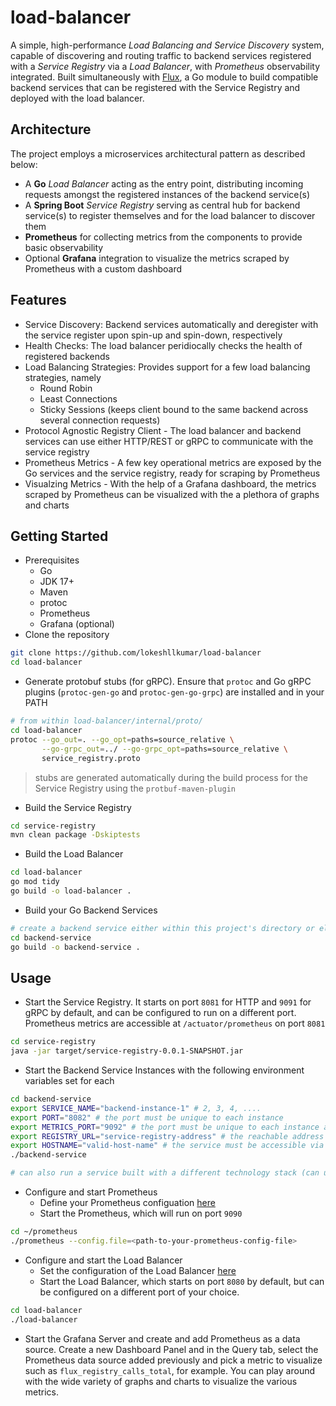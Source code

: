 # load-balancer

A simple, high-performance *Load Balancing and Service Discovery* system, capable of discovering and routing traffic to backend services registered with a *Service Registry* via a *Load Balancer*, with *Prometheus* observability integrated. Built simultaneously with [Flux](https://www.github.com/lokeshllkumar/flux), a Go module to build compatible backend services that can be registered with the Service Registry and deployed with the load balancer.

## Architecture

The project employs a microservices architectural pattern as described below:
- A <strong>Go</strong> *Load Balancer* acting as the entry point, distributing incoming requests amongst the registered instances of the backend service(s)
- A <strong>Spring Boot</strong> *Service Registry* serving as central hub for backend service(s) to register themselves and for the load balancer to discover them
- <strong>Prometheus</strong> for collecting metrics from the components to provide basic observability 
- Optional <strong>Grafana</strong> integration to visualize the metrics scraped by Prometheus with a custom dashboard

## Features

- Service Discovery: Backend services automatically and deregister with the service register upon spin-up and spin-down, respectively
- Health Checks: The load balancer peridiocally checks the health of registered backends
- Load Balancing Strategies: Provides support for a few load balancing strategies, namely
    - Round Robin
    - Least Connections
    - Sticky Sessions (keeps client bound to the same backend across several connection requests)
- Protocol Agnostic Registry Client - The load balancer and backend services can use either HTTP/REST or gRPC to communicate with the service registry
- Prometheus Metrics - A few key operational metrics are exposed by the Go services and the service registry, ready for scraping by Prometheus
- Visualzing Metrics - With the help of a Grafana dashboard, the metrics scraped by Prometheus can be visualized with the a plethora of graphs and charts

## Getting Started

- Prerequisites
    - Go
    - JDK 17+
    - Maven
    - protoc
    - Prometheus
    - Grafana (optional)
- Clone the repository
```bash
git clone https://github.com/lokeshllkumar/load-balancer
cd load-balancer
```
- Generate protobuf stubs (for gRPC). Ensure that ```protoc``` and Go gRPC plugins (```protoc-gen-go``` and ```protoc-gen-go-grpc```) are installed and in your PATH
```bash
# from within load-balancer/internal/proto/
cd load-balancer
protoc --go_out=. --go_opt=paths=source_relative \
       --go-grpc_out=../ --go-grpc_opt=paths=source_relative \
       service_registry.proto
```
> stubs are generated automatically during the build process for the Service Registry using the ```protbuf-maven-plugin```
- Build the Service Registry
```bash
cd service-registry
mvn clean package -Dskiptests
```
- Build the Load Balancer
```bash
cd load-balancer
go mod tidy
go build -o load-balancer .
```
- Build your Go Backend Services
```bash
# create a backend service either within this project's directory or elsewhere using the Flux module
cd backend-service
go build -o backend-service .
```

## Usage

- Start the Service Registry. It starts on port ```8081``` for HTTP and ```9091``` for gRPC by default, and can be configured to run on a different port. Prometheus metrics are accessible at ```/actuator/prometheus``` on port ```8081```
```bash
cd service-registry
java -jar target/service-registry-0.0.1-SNAPSHOT.jar
```
- Start the Backend Service Instances with the following environment variables set for each
```bash
cd backend-service
export SERVICE_NAME="backend-instance-1" # 2, 3, 4, ....
export PORT="8082" # the port must be unique to each instance
export METRICS_PORT="9092" # the port must be unique to each instance as well
export REGISTRY_URL="service-registry-address" # the reachable address of the service registry
export HOSTNAME="valid-host-name" # the service must be accessible via this host name
./backend-service

# can also run a service built with a different technology stack (can use the .proto file to generate protobuf stubs in the language of your choice to enable service regsitry communication via gRPC or define logic to leverage the REST API)
```
- Configure and start Prometheus
    - Define your Prometheus configuation [here](prometheus/prometheus.yml)
    - Start the Prometheus, which will run on port ```9090```
```bash
cd ~/prometheus
./prometheus --config.file=<path-to-your-prometheus-config-file>
```
- Configure and start the Load Balancer
    - Set the configuration of the Load Balancer [here](/load-balancer/config.yaml)
    - Start the Load Balancer, which starts on port ```8080``` by default, but can be configured on a different port of your choice.
```bash
cd load-balancer
./load-balancer
```
- Start the Grafana Server and create and add Prometheus as a data source. Create a new Dashboard Panel and in the Query tab, select the Prometheus data source added previously and pick a metric to visualize such as ```flux_registry_calls_total```, for example. You can play around with the wide variety of graphs and charts to visualize the various metrics.

